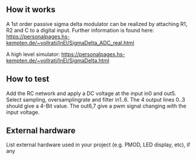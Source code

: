 <!---

This file is used to generate your project datasheet. Please fill in the information below and delete any unused
sections.

You can also include images in this folder and reference them in the markdown. Each image must be less than
512 kb in size, and the combined size of all images must be less than 1 MB.
-->

## How it works

A 1st order passive sigma delta modulator can be realized by attaching R1, R2 and C to a digital input.
Further information is found here:
https://personalpages.hs-kempten.de/~vollratj/InEl/SigmaDelta_ADC_real.html

A high level simulator:
https://personalpages.hs-kempten.de/~vollratj/InEl/SigmaDelta.html

## How to test

Add the RC network and apply a DC voltage at the input in0 and out5.
Select sampling, oversamplingrate and filter in1..6.
The 4 output lines 0..3 should give a 4-Bit value.
The out6,7 give a pwm signal changing with the input voltage.

## External hardware

List external hardware used in your project (e.g. PMOD, LED display, etc), if any

